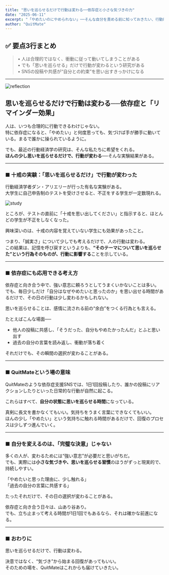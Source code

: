```yaml
---
title: "思いを巡らせるだけで行動は変わる──依存症と小さな気づきの力"
date: "2025-06-11"
excerpt: "「やめたいのにやめられない」──そんな自分を責める前に知っておきたい、行動経済学の知見と回復のヒント。完璧な意志より、“ふと思い出す”時間があなたを助けてくれるかもしれません。"
author: "QuitMate"
---
```


## ✅ 要点3行まとめ
> • 人は合理的ではなく、衝動に従って動いてしまうことがある  
> • でも「思いを巡らせる」だけで行動が変わるという研究がある  
> • SNSの投稿や共感が“自分との約束”を思い出すきっかけになる  

---

![reflection](reflection.png)

## 思いを巡らせるだけで行動は変わる──依存症と「リマインダー効果」

人は、いつも合理的に行動できるわけじゃない。  
特に依存症になると、「やめたい」と何度思っても、気づけば手が勝手に動いている。まるで誰かに操られているように。

でも、最近の行動経済学の研究は、そんな私たちに希望をくれる。  
**ほんの少し思いを巡らせるだけで、行動が変わる**──そんな実験結果がある。

---

### ■ 十戒の実験：「思いを巡らせるだけ」で行動が変わった

行動経済学者ダン・アリエリーが行った有名な実験がある。  
大学生に自己申告制のテストを受けさせると、不正をする学生が一定数現れる。  

![study](study.png)

ところが、テストの直前に「十戒を思い出してください」と指示すると、ほとんどの学生が不正をしなくなった。

興味深いのは、十戒の内容を覚えていない学生にも効果があったこと。

つまり、「誠実さ」について少しでも考えるだけで、人の行動は変わる。  
この結果は、記憶を呼び戻すというよりも、**“そのテーマについて思いを巡らせた”という行為そのものが、行動に影響する**ことを示している。

---

### ■ 依存症にも応用できる考え方

依存症と向き合う中で、強い意志に頼ろうとしてうまくいかないことは多い。  
でも、毎日少しだけ「自分はなぜやめたいと思ったのか」を思い出せる時間があるだけで、その日の行動は少し変わるかもしれない。

思いを巡らせることは、感情に流される前の“余白”をつくる行為とも言える。

たとえばこんな場面──  
- 他人の投稿に共感し、「そうだった、自分もやめたかったんだ」とふと思い出す  
- 過去の自分の言葉を読み返し、衝動が落ち着く  

それだけでも、その瞬間の選択が変わることがある。

---

### ■ QuitMateという場の意味

QuitMateのような依存症支援SNSでは、1日1回投稿したり、誰かの投稿にリアクションしたりといった日常的な行動が自然に起こる。

これらはすべて、**自分の状態に思いを巡らせる時間**になっている。

真剣に長文を書かなくてもいい。気持ちをうまく言葉にできなくてもいい。  
ほんの少し「やめたい」という気持ちに触れる時間があるだけで、回復のプロセスは少しずつ進んでいく。

---

### ■ 自分を変えるのは、「完璧な決意」じゃない

多くの人が、変わるためには“強い意志”が必要だと思いがちだ。  
でも、実際には**小さな気づきや、思いを巡らせる習慣**のほうがずっと現実的で、持続しやすい。

「やめたいと思った理由に、少し触れる」  
「過去の自分の言葉に共感する」  

たったそれだけで、その日の選択が変わることがある。

依存症と向き合う日々は、山あり谷あり。  
でも、立ち止まって考える時間が1日1回でもあるなら、それは確かな前進になる。

---

### ■ おわりに

思いを巡らせるだけで、行動は変わる。

決意ではなく、“気づき”から始まる回復があってもいい。  
そのための場を、QuitMateはこれからも届けていきたい。
